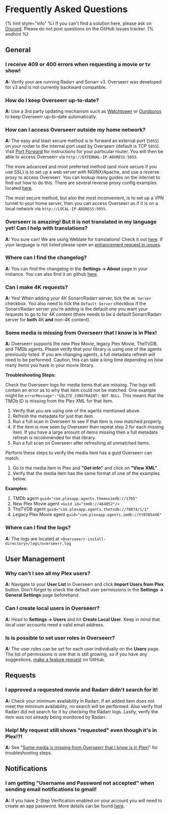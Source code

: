 # Frequently Asked Questions

{% hint style="info" %}
If you can't find a solution here, please ask on [Discord](https://discord.gg/PkCWJSeCk7). Please do not post questions on the GitHub issues tracker.
{% endhint %}

## General

### I receive 409 or 400 errors when requesting a movie or tv show!

**A:** Verify your are running Radarr and Sonarr v3. Overseerr was developed for v3 and is not currently backward compatible.

### How do I keep Overseerr up-to-date?

**A:** Use a 3rd party updating mechanism such as [Watchtower](https://github.com/containrrr/watchtower) or [Ouroboros](https://github.com/pyouroboros/ouroboros) to keep Overseerr up-to-date automatically.

### How can I access Overseerr outside my home network?

**A:** The easy and least secure method is to forward an external port \(`5055`\) on your router to the internal port used by Overseerr \(default is TCP `5055`\). Visit [Port Forward](http://portforward.com/) for instructions for your particular router. You will then be able to access Overseerr via `http://EXTERNAL-IP-ADDRESS:5055`.

The more advanced and most preferred method \(and more secure if you use SSL\) is to set up a web server with NGINX/Apache, and use a reverse proxy to access Overseerr. You can lookup many guides on the internet to find out how to do this. There are several reverse proxy config examples located [here](../extending-overseerr/reverse-proxy-examples.md).

The most secure method, but also the most inconvenient, is to set up a VPN tunnel to your home server, then you can access Overseerr as if it is on a local network via `http://LOCAL-IP-ADDRESS:5055`.

### Overseerr is amazing! But it is not translated in my language yet! Can I help with translations?

**A:** You sure can! We are using Weblate for translations! Check it out [here](https://hosted.weblate.org/engage/overseerr/). If your language is not listed please open an [enhancement request in issues](https://github.com/sct/overseerr/issues/new/choose).

### Where can I find the changelog?

**A:** You can find the changelog in the **Settings -&gt; About** page in your instance. You can also find it on github [here](https://github.com/sct/overseerr/releases).

### Can I make 4K requests?

**A:** Yes! When adding your 4K Sonarr/Radarr server, tick the `4K Server` checkbox. You also need to tick the `Default Server` checkbox if the Sonarr/Radarr server you're adding is the default one you want your requests to go to for 4K content (there needs to be a default Sonarr/Radarr server for **both** 4K **and** non-4K content).

### Some media is missing from Overseerr that I know is in Plex!

**A:** Overseerr supports the new Plex Movie, legacy Plex Movie, TheTVDB, and TMDb agents. Please verify that your library is using one of the agents previously listed. If you are changing agents, a full metadata refresh will need to be performed. Caution, this can take a long time depending on how many items you have in your movie library.

**Troubleshooting Steps:**

Check the Overseerr logs for media items that are missing. The logs will contain an error as to why that item could not be matched. One example might be `errorMessage":"SQLITE_CONSTRAINT: NOT NULL`. This means that the TMDb ID is missing from the Plex XML for that item.

1. Verify that you are using one of the agents mentioned above.
2. Refresh the metadata for just that item.
3. Run a full scan in Overseerr to see if that item is now matched properly.
4. If the item is now seen by Overseerr then repeat step 2 for each missing item. If you have a large amount of items missing then a full metadata refresh is recommended for that library.
5. Run a full scan on Overseerr after refreshing all unmatched items.

Perform these steps to verify the media item has a guid Overseerr can match.

1. Go to the media item in Plex and **"Get info"** and click on **"View XML"**.
2. Verify that the media item has the same format of one of the examples below.

**Examples:**

1. TMDb agent `guid="com.plexapp.agents.themoviedb://1705"`
2. New Plex Movie agent `<Guid id="tmdb://464052"/>`
3. TheTVDB agent `guid="com.plexapp.agents.thetvdb://78874/1/1"`
4. Legacy Plex Movie agent `guid="com.plexapp.agents.imdb://tt0765446"`

### Where can I find the logs?

**A:** The logs are located at `<Overseeerr-install-directory>/logs/overseerr.log`

## User Management

### Why can't I see all my Plex users?

**A:** Navigate to your **User List** in Overseerr and click **Import Users from Plex** button. Don't forget to check the default user permissions in the **Settings -&gt; General Settings** page beforehand.

### Can I create local users in Overseerr?

**A:** Head to **Settings -&gt; Users** and hit **Create Local User**. Keep in mind that local user accounts need a valid email address.

### Is is possible to set user roles in Overseerr?

**A:** The user roles can be set for each user individually on the **Users** page. The list of permissions is one that is still growing, so if you have any suggestions, [make a feature request](https://github.com/sct/overseerr/issues/new/choose) on GitHub.

## Requests

### I approved a requested movie and Radarr didn't search for it!

**A:** Check your minimum availability in Radarr. If an added item does not meet the minimum availability, no search will be performed. Also verify that Radarr did not search for it by checking the Radarr logs. Lastly, verify the item was not already being monitored by Radarr.

### Help! My request still shows "requested" even though it's in Plex!?!

**A:** See "[Some media is missing from Overseerr that I know is in Plex!](./faq.md#some-media-is-missing-from-overseerr-that-i-know-is-in-plex)" for troubleshooting steps.

## Notifications

### I am getting "Username and Password not accepted" when sending email notifications to gmail!

**A:** If you have 2-Step Verification enabled on your account you will need to create an app password. More details can be found [here](https://support.google.com/mail/answer/185833).
